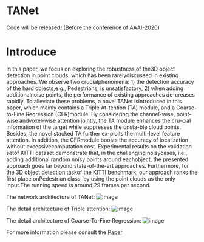 # TANet

Code will be released! (Before the conference of AAAI-2020)

# Introduce
In  this  paper,  we  focus  on  exploring  the  robustness  of  the3D object detection in point clouds, which has been rarelydiscussed  in  existing  approaches.  We  observe  two  crucialphenomena:  1)  the  detection  accuracy  of  the  hard  objects,e.g., Pedestrians, is unsatisfactory, 2) when adding additionalnoise  points,  the  performance  of  existing  approaches  de-creases rapidly. To alleviate these problems, a novel TANet isintroduced in this paper, which mainly contains a Triple At-tention (TA) module, and a Coarse-to-Fine Regression (CFR)module.  By  considering  the  channel-wise,  point-wise  andvoxel-wise attention jointly, the TA module enhances the cru-cial  information  of  the  target  while  suppresses  the  unsta-ble cloud points. Besides, the novel stacked TA further ex-ploits the multi-level feature attention. In addition, the CFRmodule boosts the accuracy of localization without excessivecomputation cost. Experimental results on the validation setof KITTI dataset demonstrate that, in the challenging noisycases, i.e., adding additional random noisy points around eachobject, the presented approach goes far beyond state-of-the-art approaches. Furthermore, for the 3D object detection taskof the KITTI benchmark, our approach ranks the first place onPedestrian class, by using the point clouds as the only input.The running speed is around 29 frames per second.

The network architecture of TANet: 
![image](imgs/TANet.png)

The detail architecture of Triple attention: 
![image](imgs/TA_Module.png)

The detail architecture of Coarse-To-Fine Regression: 
![image](imgs/Coarse-To-Fine.png)


For more information please consult the [Paper](https://arxiv.org/pdf/1912.05163.pdf)
